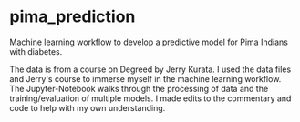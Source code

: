 # pima_prediction
Machine learning workflow to develop a predictive model for Pima Indians with diabetes.

The data is from a course on Degreed by Jerry Kurata. I used the data files and Jerry's course to immerse myself in the machine learning workflow. The Jupyter-Notebook walks through the processing of data and the training/evaluation of multiple models. I made edits to the commentary and code to help with my own understanding. 
